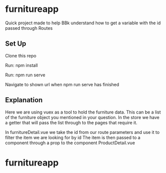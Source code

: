 # furnitureapp

Quick project made to help BBk understand how to get a variable with the id passed through Routes

## Set Up

Clone this repo

Run: npm install

Run: npm run serve

Navigate to shown url when npm run serve has finished


## Explanation

Here we are using vuex as a tool to hold the furniture data. This can be a list of the furniture object you mentioned in your question.
In the store we have a getter that will pass the list through to the pages that require it.

In furnitureDetail.vue we take the id from our route parameters and use it to filter the item we are looking for by id
The item is then passed to a component through a prop to the component ProductDetail.vue

# furnitureapp
